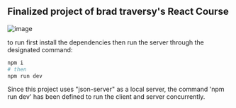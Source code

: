 ## Finalized project of brad traversy's React Course

![image](https://github.com/Bijan-K/ReactJS-SimpleRatingApp-Course/assets/80640045/9b3563d5-6fd9-4776-ac16-d5a1e2512568)


to run first install the dependencies then run the server through the designated command:

```bash
npm i
# then
npm run dev
```

Since this project uses "json-server" as a local server, the command 'npm run dev' has been defined to run the client and server concurrently.
